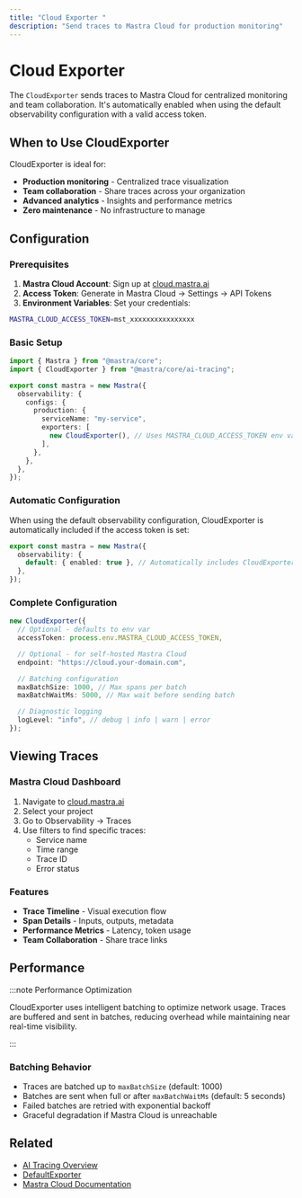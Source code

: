 ```yaml
---
title: "Cloud Exporter "
description: "Send traces to Mastra Cloud for production monitoring"
---
```


# Cloud Exporter

The `CloudExporter` sends traces to Mastra Cloud for centralized monitoring and team collaboration. It's automatically enabled when using the default observability configuration with a valid access token.

## When to Use CloudExporter

CloudExporter is ideal for:

- **Production monitoring** - Centralized trace visualization
- **Team collaboration** - Share traces across your organization
- **Advanced analytics** - Insights and performance metrics
- **Zero maintenance** - No infrastructure to manage

## Configuration

### Prerequisites

1. **Mastra Cloud Account**: Sign up at [cloud.mastra.ai](https://cloud.mastra.ai)
2. **Access Token**: Generate in Mastra Cloud → Settings → API Tokens
3. **Environment Variables**: Set your credentials:

```bash filename=".env"
MASTRA_CLOUD_ACCESS_TOKEN=mst_xxxxxxxxxxxxxxxx
```

### Basic Setup

```typescript filename="src/mastra/index.ts"
import { Mastra } from "@mastra/core";
import { CloudExporter } from "@mastra/core/ai-tracing";

export const mastra = new Mastra({
  observability: {
    configs: {
      production: {
        serviceName: "my-service",
        exporters: [
          new CloudExporter(), // Uses MASTRA_CLOUD_ACCESS_TOKEN env var
        ],
      },
    },
  },
});
```

### Automatic Configuration

When using the default observability configuration, CloudExporter is automatically included if the access token is set:

```typescript
export const mastra = new Mastra({
  observability: {
    default: { enabled: true }, // Automatically includes CloudExporter if token exists
  },
});
```

### Complete Configuration

```typescript
new CloudExporter({
  // Optional - defaults to env var
  accessToken: process.env.MASTRA_CLOUD_ACCESS_TOKEN,

  // Optional - for self-hosted Mastra Cloud
  endpoint: "https://cloud.your-domain.com",

  // Batching configuration
  maxBatchSize: 1000, // Max spans per batch
  maxBatchWaitMs: 5000, // Max wait before sending batch

  // Diagnostic logging
  logLevel: "info", // debug | info | warn | error
});
```

## Viewing Traces

### Mastra Cloud Dashboard

1. Navigate to [cloud.mastra.ai](https://cloud.mastra.ai)
2. Select your project
3. Go to Observability → Traces
4. Use filters to find specific traces:
   - Service name
   - Time range
   - Trace ID
   - Error status

### Features

- **Trace Timeline** - Visual execution flow
- **Span Details** - Inputs, outputs, metadata
- **Performance Metrics** - Latency, token usage
- **Team Collaboration** - Share trace links

## Performance

:::note Performance Optimization

CloudExporter uses intelligent batching to optimize network usage. Traces are buffered and sent in batches, reducing overhead while maintaining near real-time visibility.

:::

### Batching Behavior

- Traces are batched up to `maxBatchSize` (default: 1000)
- Batches are sent when full or after `maxBatchWaitMs` (default: 5 seconds)
- Failed batches are retried with exponential backoff
- Graceful degradation if Mastra Cloud is unreachable

## Related

- [AI Tracing Overview](/docs/observability/ai-tracing/overview)
- [DefaultExporter](/docs/observability/ai-tracing/exporters/default)
- [Mastra Cloud Documentation](https://cloud.mastra.ai/docs)
